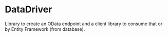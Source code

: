 # DataDriver
Library to create an OData endpoint and a client library to consume that or by Entity Framework (from database).
